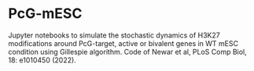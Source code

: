 # PcG-mESC
Jupyter notebooks to simulate the stochastic dynamics of H3K27 modifications around PcG-target, active or bivalent genes in WT mESC condition using Gillespie algorithm. Code of Newar et al, PLoS Comp Biol, 18: e1010450 (2022).
